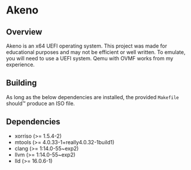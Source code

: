 # Akeno

## Overview

Akeno is an x64 UEFI operating system. This project was made for educational purposes and may not be efficient or well written.
To emulate, you will need to use a UEFI system. Qemu with OVMF works from my experience.

## Building

As long as the below dependencies are installed, the provided `Makefile` should™ produce an ISO file.

## Dependencies

- xorriso (>= 1.5.4-2)
- mtools (>= 4.0.33-1+really4.0.32-1build1)
- clang (>= 1:14.0-55~exp2)
- llvm (>= 1:14.0-55~exp2)
- lld (>= 16.0.6-1)
